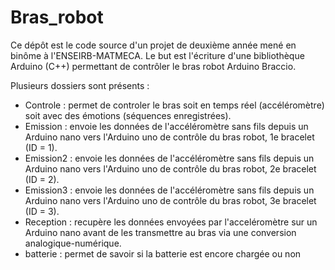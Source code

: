 # Bras_robot


Ce dépôt est le code source d'un projet de deuxième année mené en binôme à l'ENSEIRB-MATMECA. Le but est l'écriture d'une bibliothèque Arduino (C++) permettant de contrôler le bras robot Arduino Braccio.

Plusieurs dossiers sont présents :
  - Controle : permet de controler le bras soit en temps réel (accéléromètre) soit avec des émotions (séquences enregistrées).
  - Emission : envoie les données de l'accéléromètre sans fils depuis un Arduino nano vers l'Arduino uno de contrôle du bras robot, 1e bracelet (ID = 1).
  - Emission2 : envoie les données de l'accéléromètre sans fils depuis un Arduino nano vers l'Arduino uno de contrôle du bras robot, 2e bracelet (ID = 2).
  - Emission3 : envoie les données de l'accéléromètre sans fils depuis un Arduino nano vers l'Arduino uno de contrôle du bras robot, 3e bracelet (ID = 3).
  - Reception : recupère les données envoyées par l'acceléromètre sur un Arduino nano avant de les transmettre au bras via une conversion analogique-numérique.
  - batterie : permet de savoir si la batterie est encore chargée ou non
